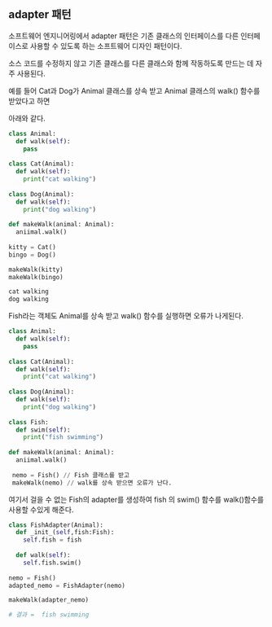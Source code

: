 ## adapter 패턴

소프트웨어 엔지니어링에서 adapter 패턴은 기존 클래스의 인터페이스를 다른 인터페이스로 사용할 수 있도록 하는 소프트웨어 디자인 패턴이다.

소스 코드를 수정하지 않고 기존 클래스를 다른 클래스와 함께 작동하도록 만드는 데 자주 사용된다.

예를 들어 Cat과 Dog가 Animal 클래스를 상속 받고 Animal 클래스의 walk() 함수를 받았다고 하면

아래와 같다.

```py
class Animal:
  def walk(self):
    pass
    
class Cat(Animal):
  def walk(self):
    print("cat walking")
    
class Dog(Animal):
  def walk(self):
    print("dog walking")
    
def makeWalk(animal: Animal):
  aniimal.walk()
  
kitty = Cat()
bingo = Dog()

makeWalk(kitty)
makeWalk(bingo)

cat walking
dog walking
```


Fish라는 객체도 Animal를 상속 받고 walk() 함수를 실행하면 오류가 나게된다.


```py
class Animal:
  def walk(self):
    pass
    
class Cat(Animal):
  def walk(self):
    print("cat walking")
    
class Dog(Animal):
  def walk(self):
    print("dog walking")
    
class Fish:
  def swim(self):
    print("fish swimming")
    
def makeWalk(animal: Animal):
  aniimal.walk()
 
 nemo = Fish() // Fish 클래스를 받고
 makeWalk(nemo) // walk를 상속 받으면 오류가 난다.
```

여기서 걸을 수 없는 Fish의 adapter를 생성하여 fish 의 swim() 함수를 walk()함수를 사용할 수있게 해준다.


```py
class FishAdapter(Animal):
  def _init_(self,fish:Fish):
    self.fish = fish
    
  def walk(self):
    self.fish.swim()
    
nemo = Fish()
adapted_nemo = FishAdapter(nemo)

makeWalk(adapter_nemo)

# 결과 =  fish swimming
```

